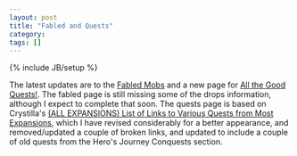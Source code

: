 ```yaml
---
layout: post
title: "Fabled and Quests"
category: 
tags: []
---
```

{% include JB/setup %}

The latest updates are to the [Fabled Mobs](/eqguide/guides/fabled-mobs) and a new page for [All the Good Quests!](/eqguide/guides/quests).  The fabled page is still missing some of the drops information, although I expect to complete that soon.  The quests page is based on Crystilla's [(ALL EXPANSIONS) List of Links to Various Quests from Most Expansions](http://www.eqclerics.org/forums/showthread.php?t=24035), which I have revised considerably for a better appearance, and removed/updated a couple of broken links, and updated to include a couple of old quests from the Hero's Journey Conquests section.

